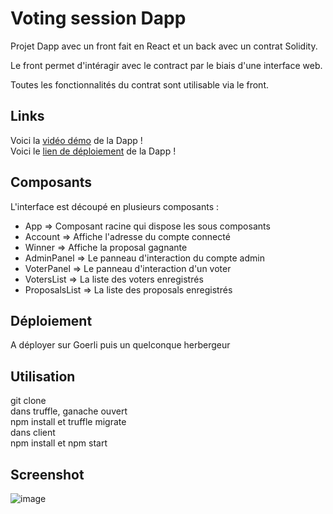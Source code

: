 # Voting session Dapp

Projet Dapp avec un front fait en React et un back avec un contrat Solidity.

Le front permet d'intéragir avec le contract par le biais d'une interface web.

Toutes les fonctionnalités du contrat sont utilisable via le front.

## Links

Voici la [vidéo démo]() de la Dapp !  
Voici le [lien de déploiement]() de la Dapp !

## Composants

L'interface est découpé en plusieurs composants :

- App => Composant racine qui dispose les sous composants
- Account => Affiche l'adresse du compte connecté
- Winner => Affiche la proposal gagnante
- AdminPanel => Le panneau d'interaction du compte admin
- VoterPanel => Le panneau d'interaction d'un voter
- VotersList => La liste des voters enregistrés
- ProposalsList => La liste des proposals enregistrés

## Déploiement

A déployer sur Goerli puis un quelconque herbergeur

## Utilisation

git clone  
dans truffle, ganache ouvert  
npm install et truffle migrate  
dans client  
npm install et npm start  

## Screenshot

![image](https://user-images.githubusercontent.com/45956179/203595320-bf675745-9017-417e-8708-ae96f2de20a1.png)
